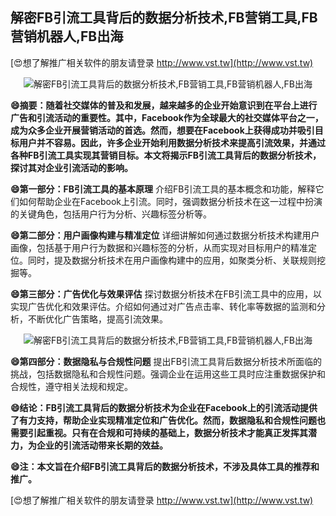 ## **解密FB引流工具背后的数据分析技术,FB营销工具,FB营销机器人,FB出海**

[😍想了解推广相关软件的朋友请登录 http://www.vst.tw](http://www.vst.tw)

 <center><img src="https://vst.tw/MP4/tuiguang/png/1.png" alt="解密FB引流工具背后的数据分析技术,FB营销工具,FB营销机器人,FB出海"></center>

**😄摘要：随着社交媒体的普及和发展，越来越多的企业开始意识到在平台上进行广告和引流活动的重要性。其中，Facebook作为全球最大的社交媒体平台之一，成为众多企业开展营销活动的首选。然而，想要在Facebook上获得成功并吸引目标用户并不容易。因此，许多企业开始利用数据分析技术来提高引流效果，并通过各种FB引流工具实现其营销目标。本文将揭示FB引流工具背后的数据分析技术，探讨其对企业引流活动的影响。**

**😄第一部分：FB引流工具的基本原理**
介绍FB引流工具的基本概念和功能，解释它们如何帮助企业在Facebook上引流。同时，强调数据分析技术在这一过程中扮演的关键角色，包括用户行为分析、兴趣标签分析等。

**😄第二部分：用户画像构建与精准定位**
详细讲解如何通过数据分析技术构建用户画像，包括基于用户行为数据和兴趣标签的分析，从而实现对目标用户的精准定位。同时，提及数据分析技术在用户画像构建中的应用，如聚类分析、关联规则挖掘等。

**😄第三部分：广告优化与效果评估**
探讨数据分析技术在FB引流工具中的应用，以实现广告优化和效果评估。介绍如何通过对广告点击率、转化率等数据的监测和分析，不断优化广告策略，提高引流效果。

 <center><img src="https://vst.tw/MP4/tuiguang/png/0.png" alt="解密FB引流工具背后的数据分析技术,FB营销工具,FB营销机器人,FB出海"></center>

**😄第四部分：数据隐私与合规性问题**
提出FB引流工具背后数据分析技术所面临的挑战，包括数据隐私和合规性问题。强调企业在运用这些工具时应注重数据保护和合规性，遵守相关法规和规定。

**😄结论：FB引流工具背后的数据分析技术为企业在Facebook上的引流活动提供了有力支持，帮助企业实现精准定位和广告优化。然而，数据隐私和合规性问题也需要引起重视。只有在合规和可持续的基础上，数据分析技术才能真正发挥其潜力，为企业的引流活动带来长期的效益。**

**😄注：本文旨在介绍FB引流工具背后的数据分析技术，不涉及具体工具的推荐和推广。**

[😍想了解推广相关软件的朋友请登录 http://www.vst.tw](http://www.vst.tw)



